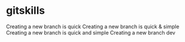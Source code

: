 # gitskills
Creating a new branch is quick
Creating a new branch is quick & simple
Creating a new branch is quick and simple
Creating a new branch dev
